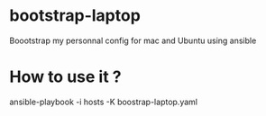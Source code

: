 # bootstrap-laptop
Boootstrap my personnal config for mac and Ubuntu using ansible

# How to use it ?
ansible-playbook -i hosts -K boostrap-laptop.yaml
